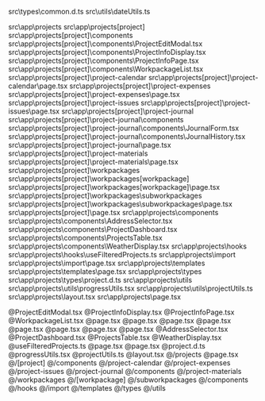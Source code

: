 

src\types\common.d.ts
src\utils\dateUtils.ts

src\app\projects
src\app\projects\[project]
src\app\projects\[project]\components
src\app\projects\[project]\components\ProjectEditModal.tsx
src\app\projects\[project]\components\ProjectInfoDisplay.tsx
src\app\projects\[project]\components\ProjectInfoPage.tsx
src\app\projects\[project]\components\WorkpackageList.tsx
src\app\projects\[project]\project-calendar
src\app\projects\[project]\project-calendar\page.tsx
src\app\projects\[project]\project-expenses
src\app\projects\[project]\project-expenses\page.tsx
src\app\projects\[project]\project-issues
src\app\projects\[project]\project-issues\page.tsx
src\app\projects\[project]\project-journal
src\app\projects\[project]\project-journal\components
src\app\projects\[project]\project-journal\components\JournalForm.tsx
src\app\projects\[project]\project-journal\components\JournalHistory.tsx
src\app\projects\[project]\project-journal\page.tsx
src\app\projects\[project]\project-materials
src\app\projects\[project]\project-materials\page.tsx
src\app\projects\[project]\workpackages
src\app\projects\[project]\workpackages\[workpackage]
src\app\projects\[project]\workpackages\[workpackage]\page.tsx
src\app\projects\[project]\workpackages\subworkpackages
src\app\projects\[project]\workpackages\subworkpackages\page.tsx
src\app\projects\[project]\page.tsx
src\app\projects\components
src\app\projects\components\AddressSelector.tsx
src\app\projects\components\ProjectDashboard.tsx
src\app\projects\components\ProjectsTable.tsx
src\app\projects\components\WeatherDisplay.tsx
src\app\projects\hooks
src\app\projects\hooks\useFilteredProjects.ts
src\app\projects\import
src\app\projects\import\page.tsx
src\app\projects\templates
src\app\projects\templates\page.tsx
src\app\projects\types
src\app\projects\types\project.d.ts
src\app\projects\utils
src\app\projects\utils\progressUtils.tsx
src\app\projects\utils\projectUtils.ts
src\app\projects\layout.tsx
src\app\projects\page.tsx




@ProjectEditModal.tsx @ProjectInfoDisplay.tsx @ProjectInfoPage.tsx @WorkpackageList.tsx @page.tsx @page.tsx @page.tsx @page.tsx @page.tsx @page.tsx @page.tsx @page.tsx @AddressSelector.tsx @ProjectDashboard.tsx @ProjectsTable.tsx @WeatherDisplay.tsx @useFilteredProjects.ts @page.tsx @page.tsx @project.d.ts @progressUtils.tsx @projectUtils.ts @layout.tsx @/projects @page.tsx @/[project] @/components @/project-calendar @/project-expenses @/project-issues @/project-journal @/components @/project-materials @/workpackages @/[workpackage] @/subworkpackages @/components @/hooks @/import @/templates @/types @/utils 